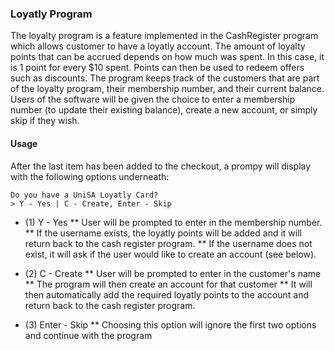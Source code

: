 ### Loyatly Program  
The loyalty program is a feature implemented in the CashRegister program which allows customer to have a loyatly account. The amount of loyalty points that can be accrued depends on how much was spent. In this case, it is 1 point for every $10 spent. Points can then be used to redeem offers such as discounts. The program keeps track of the customers that are part of the loyalty program, their membership number, and their current balance. Users of the software will be given the choice to enter a membership number (to update their existing balance), create a new account, or simply skip if they wish.

#### Usage
After the last item has been added to the checkout, a prompy will display with the following options underneath:

    Do you have a UniSA Loyatly Card?
    > Y - Yes | C - Create, Enter - Skip

* (1) Y - Yes
 ** User will be prompted to enter in the membership number.
 ** If the username exists, the loyatly points will be added and it will return back to the cash register program.
 ** If the username does not exist, it will ask if the user would like to create an account (see below).

* (2) C - Create
 ** User will be prompted to enter in the customer's name
 ** The program will then create an account for that customer
 ** It will then automatically add the required loyatly points to the account and return back to the cash register program.
 
* (3) Enter - Skip
 ** Choosing this option will ignore the first two options and continue with the program
